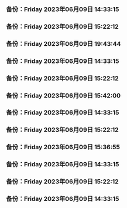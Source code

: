 
### 备份：Friday 2023年06月09日 14:33:15

### 备份：Friday 2023年06月09日 15:22:12
### 备份：Friday 2023年06月09日 19:43:44

### 备份：Friday 2023年06月09日 14:33:15

### 备份：Friday 2023年06月09日 15:22:12
### 备份：Friday 2023年06月09日 15:42:00

### 备份：Friday 2023年06月09日 14:33:15

### 备份：Friday 2023年06月09日 15:22:12
### 备份：Friday 2023年06月09日 15:36:55

### 备份：Friday 2023年06月09日 14:33:15

### 备份：Friday 2023年06月09日 15:22:12

### 备份：Friday 2023年06月09日 14:33:15

